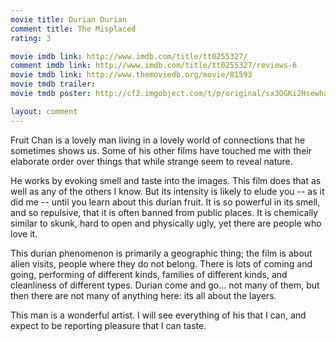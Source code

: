 ```yaml
---
movie title: Durian Durian
comment title: The Misplaced
rating: 3

movie imdb link: http://www.imdb.com/title/tt0255327/
comment imdb link: http://www.imdb.com/title/tt0255327/reviews-6
movie tmdb link: http://www.themoviedb.org/movie/81593
movie tmdb trailer: 
movie tmdb poster: http://cf2.imgobject.com/t/p/original/sx3OGKi2HsewhaVm9dW42Ah4yOQ.jpg

layout: comment
---
```


Fruit Chan is a lovely man living in a lovely world of connections that he sometimes shows us. Some of his other films have touched me with their elaborate order over things that while strange seem to reveal nature. 

He works by evoking smell and taste into the images. This film does that as well as any of the others I know. But its intensity is likely to elude you -- as it did me -- until you learn about this durian fruit. It is so powerful in its smell, and so repulsive, that it is often banned from public places. It is chemically similar to skunk, hard to open and physically ugly, yet there are people who love it.

This durian phenomenon is primarily a geographic thing; the film is about alien visits, people where they do not belong. There is lots of coming and going, performing of different kinds, families of different kinds, and cleanliness of different types. Durian come and go... not many of them, but then there are not many of anything here: its all about the layers.

This man is a wonderful artist. I will see everything of his that I can, and expect to be reporting pleasure that I can taste.